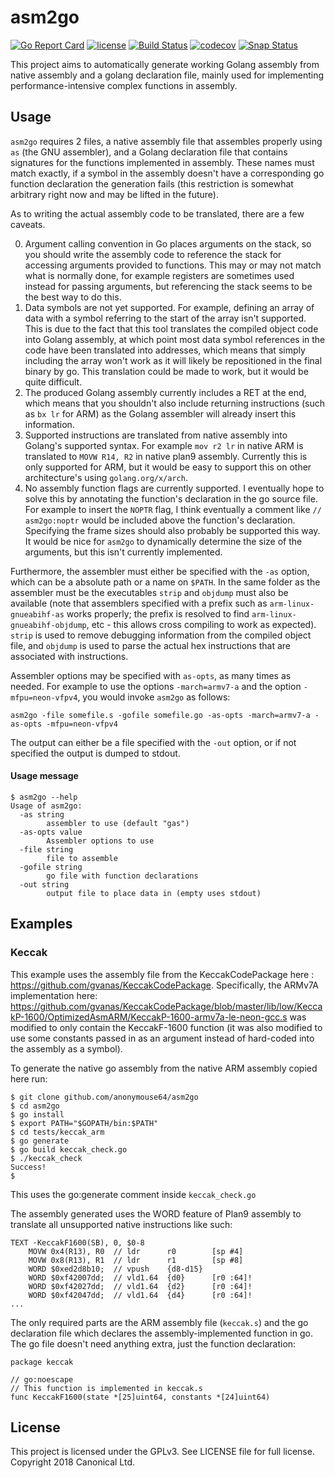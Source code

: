 # asm2go

[![Go Report Card](https://goreportcard.com/badge/github.com/anonymouse64/asm2go)](https://goreportcard.com/report/github.com/anonymouse64/asm2go)
[![license](https://img.shields.io/badge/license-GPLv3-blue.svg)](LICENSE)
[![Build Status](https://travis-ci.com/anonymouse64/asm2go.svg?branch=master)](https://travis-ci.com/anonymouse64/asm2go)
[![codecov](https://codecov.io/gh/anonymouse64/asm2go/branch/master/graph/badge.svg)](https://codecov.io/gh/anonymouse64/asm2go)
[![Snap Status](https://build.snapcraft.io/badge/anonymouse64/asm2go.svg)](https://build.snapcraft.io/user/anonymouse64/asm2go)


This project aims to automatically generate working Golang assembly from native assembly and a golang declaration file, mainly used for implementing performance-intensive complex functions in assembly. 

## Usage

`asm2go` requires 2 files, a native assembly file that assembles properly using `as` (the GNU assembler), and a Golang declaration file that contains signatures for the functions implemented in assembly. These names must match exactly, if a symbol in the assembly doesn't have a corresponding go function declaration the generation fails (this restriction is somewhat arbitrary right now and may be lifted in the future). 

As to writing the actual assembly code to be translated, there are a few caveats. 

0. Argument calling convention in Go places arguments on the stack, so you should write the assembly code to reference the stack for accessing arguments provided to functions. This may or may not match what is normally done, for example registers are sometimes used instead for passing arguments, but referencing the stack seems to be the best way to do this.
1. Data symbols are not yet supported. For example, defining an array of data with a symbol referring to the start of the array isn't supported. This is due to the fact that this tool translates the compiled object code into Golang assembly, at which point most data symbol references in the code have been translated into addresses, which means that simply including the array won't work as it will likely be repositioned in the final binary by go. This translation could be made to work, but it would be quite difficult.
2. The produced Golang assembly currently includes a RET at the end, which means that you shouldn't also include returning instructions (such as `bx lr` for ARM) as the Golang assembler will already insert this information.
3. Supported instructions are translated from native assembly into Golang's supported syntax. For example `mov r2 lr` in native ARM is translated to `MOVW R14, R2` in native plan9 assembly. Currently this is only supported for ARM, but it would be easy to support this on other architecture's using `golang.org/x/arch`.
4. No assembly function flags are currently supported. I eventually hope to solve this by annotating the function's declaration in the go source file. For example to insert the `NOPTR` flag, I think eventually a comment like `// asm2go:noptr` would be included above the function's declaration. Specifying the frame sizes should also probably be supported this way. It would be nice for `asm2go` to dynamically determine the size of the arguments, but this isn't currently implemented.

Furthermore, the assembler must either be specified with the `-as` option, which can be a absolute path or a name on `$PATH`. In the same folder as the assembler must be the executables `strip` and `objdump` must also be available (note that assemblers specified with a prefix such as `arm-linux-gnueabihf-as` works properly; the prefix is resolved to find `arm-linux-gnueabihf-objdump`, etc - this allows cross compiling to work as expected). `strip` is used to remove debugging information from the compiled object file, and `objdump` is used to parse the actual hex instructions that are associated with instructions.

Assembler options may be specified with `as-opts`, as many times as needed. For example to use the options `-march=armv7-a` and the option `-mfpu=neon-vfpv4`, you would invoke `asm2go` as follows:

```
asm2go -file somefile.s -gofile somefile.go -as-opts -march=armv7-a -as-opts -mfpu=neon-vfpv4
```

The output can either be a file specified with the `-out` option, or if not specified the output is dumped to stdout.

#### Usage message

```
$ asm2go --help
Usage of asm2go:
  -as string
    	assembler to use (default "gas")
  -as-opts value
    	Assembler options to use
  -file string
    	file to assemble
  -gofile string
    	go file with function declarations
  -out string
    	output file to place data in (empty uses stdout)
```

## Examples

### Keccak

This example uses the assembly file from the KeccakCodePackage here : https://github.com/gvanas/KeccakCodePackage. Specifically, the ARMv7A implementation here: https://github.com/gvanas/KeccakCodePackage/blob/master/lib/low/KeccakP-1600/OptimizedAsmARM/KeccakP-1600-armv7a-le-neon-gcc.s was modified to only contain the KeccakF-1600 function (it was also modified to use some constants passed in as an argument instead of hard-coded into the assembly as a symbol). 

To generate the native go assembly from the native ARM assembly copied here run:

	$ git clone github.com/anonymouse64/asm2go
	$ cd asm2go
	$ go install
	$ export PATH="$GOPATH/bin:$PATH"
	$ cd tests/keccak_arm
	$ go generate
	$ go build keccak_check.go
	$ ./keccak_check
	Success!
	$

This uses the go:generate comment inside `keccak_check.go`

The assembly generated uses the WORD feature of Plan9 assembly to translate all unsupported native instructions like such:

```
TEXT ·KeccakF1600(SB), 0, $0-8
    MOVW 0x4(R13), R0  // ldr      r0        [sp #4] 
    MOVW 0x8(R13), R1  // ldr      r1        [sp #8] 
    WORD $0xed2d8b10;  // vpush    {d8-d15}  
    WORD $0xf42007dd;  // vld1.64  {d0}      [r0 :64]!  
    WORD $0xf42027dd;  // vld1.64  {d2}      [r0 :64]!  
    WORD $0xf42047dd;  // vld1.64  {d4}      [r0 :64]!  
...
```

The only required parts are the ARM assembly file (`keccak.s`) and the go declaration file which declares the assembly-implemented function in go. The go file doesn't need anything extra, just the function declaration:

```
package keccak

// go:noescape
// This function is implemented in keccak.s
func KeccakF1600(state *[25]uint64, constants *[24]uint64)

```

## License

This project is licensed under the GPLv3. See LICENSE file for full license.
Copyright 2018 Canonical Ltd.
